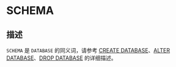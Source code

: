 # SCHEMA

## 描述

`SCHEMA` 是 `DATABASE` 的同义词，请参考 [CREATE DATABASE](../500.sql-statements/1300.create-database.md)、[ALTER DATABASE](../500.sql-statements/200.alter-database.md)、[DROP DATABASE](../500.sql-statements/2700.drop-database.md) 的详细描述。
